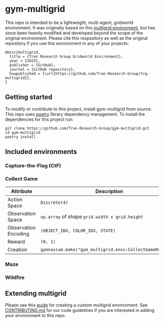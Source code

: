 # gym-multigrid

This repo is intended to be a lightweight, multi-agent, gridworld environment. It was originally based on this [multigrid environment](https://github.com/ArnaudFickinger/gym-multigrid), but has since been heavily modified and developed beyond the scope of the original environment. Please cite this respository as well as the original repository if you use this environment in any of your projects:

```
@misc{multigrid,
  title = {Tran Research Group Gridworld Environment},
  year = {2023},
  publisher = {GitHub},
  journal = {GitHub repository},
  howpublished = {\url{https://github.com/Tran-Research-Group/trg-multigrid}},
}
```

## Getting started
To modify or contribute to this project, install gym-multigrid from source. This repo uses [poetry](https://python-poetry.org/docs/) library dependency management. To install the dependencies for this project run:
```
git clone https://github.com/Tran-Research-Group/gym-multigrid.git
cd gym-multigrid
poetry install
```

## Included environments
### Capture-the-Flag (CtF)

### Collect Game
| Attribute             | Description    |
| --------------------- | -------------- |
| Action Space          | `Discrete(4)`  |
| Observation Space     | `np.array` of shape `grid.width x grid.height` |
| Observation Encoding  |`(OBJECT_IDX, COLOR_IDX, STATE)` |
| Reward                | `(0, 1)`       |
| Creation              | `gymnasium.make("gym_multigrid.envs:CollectGameRespawn")` |

### Maze
### Wildfire

## Extending multigrid
Please see this [guide](https://docs.google.com/document/d/13bCjSzRvLkdGWx7er67VQwF87pJmRIkDR41fm6iMToI/edit?usp=sharing) for creating a custom multigrid environment. See [CONTRIBUTING.md](https://github.com/Tran-Research-Group/gym-multigrid/blob/main/CONTRIBUTING.md) for our code guidelines if you are interested in adding your environment to this repo.

